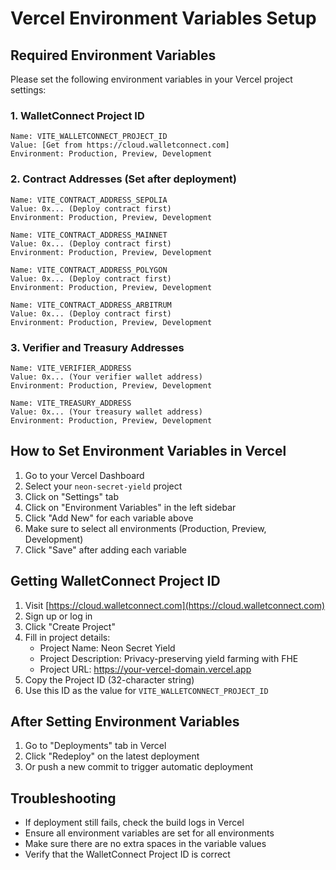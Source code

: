 # Vercel Environment Variables Setup

## Required Environment Variables

Please set the following environment variables in your Vercel project settings:

### 1. WalletConnect Project ID
```
Name: VITE_WALLETCONNECT_PROJECT_ID
Value: [Get from https://cloud.walletconnect.com]
Environment: Production, Preview, Development
```

### 2. Contract Addresses (Set after deployment)
```
Name: VITE_CONTRACT_ADDRESS_SEPOLIA
Value: 0x... (Deploy contract first)
Environment: Production, Preview, Development

Name: VITE_CONTRACT_ADDRESS_MAINNET
Value: 0x... (Deploy contract first)
Environment: Production, Preview, Development

Name: VITE_CONTRACT_ADDRESS_POLYGON
Value: 0x... (Deploy contract first)
Environment: Production, Preview, Development

Name: VITE_CONTRACT_ADDRESS_ARBITRUM
Value: 0x... (Deploy contract first)
Environment: Production, Preview, Development
```

### 3. Verifier and Treasury Addresses
```
Name: VITE_VERIFIER_ADDRESS
Value: 0x... (Your verifier wallet address)
Environment: Production, Preview, Development

Name: VITE_TREASURY_ADDRESS
Value: 0x... (Your treasury wallet address)
Environment: Production, Preview, Development
```

## How to Set Environment Variables in Vercel

1. Go to your Vercel Dashboard
2. Select your `neon-secret-yield` project
3. Click on "Settings" tab
4. Click on "Environment Variables" in the left sidebar
5. Click "Add New" for each variable above
6. Make sure to select all environments (Production, Preview, Development)
7. Click "Save" after adding each variable

## Getting WalletConnect Project ID

1. Visit [https://cloud.walletconnect.com](https://cloud.walletconnect.com)
2. Sign up or log in
3. Click "Create Project"
4. Fill in project details:
   - Project Name: Neon Secret Yield
   - Project Description: Privacy-preserving yield farming with FHE
   - Project URL: https://your-vercel-domain.vercel.app
5. Copy the Project ID (32-character string)
6. Use this ID as the value for `VITE_WALLETCONNECT_PROJECT_ID`

## After Setting Environment Variables

1. Go to "Deployments" tab in Vercel
2. Click "Redeploy" on the latest deployment
3. Or push a new commit to trigger automatic deployment

## Troubleshooting

- If deployment still fails, check the build logs in Vercel
- Ensure all environment variables are set for all environments
- Make sure there are no extra spaces in the variable values
- Verify that the WalletConnect Project ID is correct
